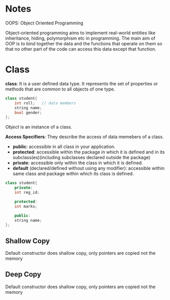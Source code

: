 # Notes

OOPS: Object Oriented Programming

Object-oriented programming aims to implement real-world entities like inheritance, hiding, polymorphism etc in programming. The main aim of OOP is to bind together the data and the functions that operate on them so that no other part of the code can access this data except that function.

# Class

**class**: It is a user defined data type. It represents the set of properties or methods that are common to all objects of one type.

```cpp
class student{
    int roll;   // data members
    string name;
    bool gender;
};
```

_Object_ is an instance of a class.

**Access Specifiers**: They describe the access of data memebers of a class.

-   **public**: accessible in all class in your application.
-   **protected**: accessible within the package in which it is defined and in its subclass(es)(including subclasses declared outside the package)
-   **private**: accessible only within the class in which it is defined.
-   **default** (declared/defined without using any modifier): accessible within same class and package within which its class is defined.

```cpp
class student{
    private:
    int reg_id;

    protected:
    int marks;

    public:
    string name;
};
```
## Shallow Copy
Default constructor does shallow copy, only pointers are copied not the memory
## Deep Copy
Default constructor does shallow copy, only pointers are copied not the memory
